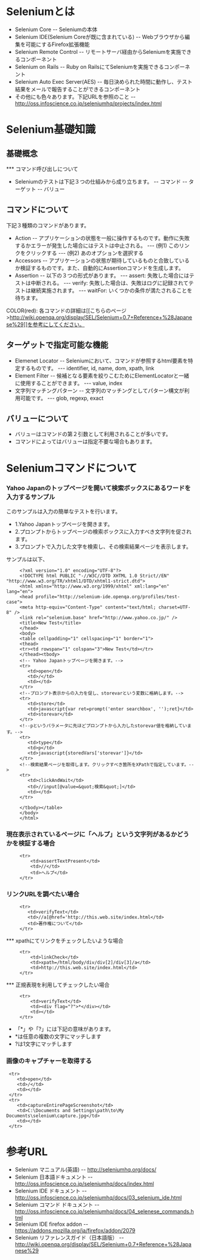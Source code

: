 # Seleniumとは
- Selenium Core 
-- Seleniumの本体 
- Selenium IDE(Selenium Coreが既に含まれている)
-- Webブラウザから編集を可能にするFirefox拡張機能
- Selenium Remote Control
-- リモートサーバ経由からSeleniumを実施できるコンポーネント
- Selenium on Rails
-- Ruby on RailsにてSeleniumを実施できるコンポーネント
- Selenium Auto Exec Server(AES)
-- 毎日決められた時間に動作し、テスト結果をメールで報告することができるコンポーネント
- その他にも色々あります。下記URLを参照のこと
-- http://oss.infoscience.co.jp/seleniumhq/projects/index.html


# Selenium基礎知識

## 基礎概念
*** コマンド呼び出しについて
- Seleniumのテストは下記３つの仕組みから成り立ちます。
-- コマンド
-- ターゲット
-- バリュー

## コマンドについて
下記３種類のコマンドがあります。
- Action
-- アプリケーションの状態を一般に操作するものです。動作に失敗するかエラーが発生した場合にはテストは中止される。
--- (例1) このリンクをクリックする
--- (例2) あのオプションを選択する
- Accessors
-- アプリケーションの状態が期待しているものと合致しているか検証するものです。また、自動的にAssertionコマンドを生成します。
- Assertion
-- 以下の３つの形式があります。
--- assert: 失敗した場合にはテストは中断される。
--- verify: 失敗した場合は、失敗はログに記録されてテストは継続実施されます。
--- waitFor: いくつかの条件が満たされることを待ちます。

COLOR(red): 各コマンドの詳細は[[こちらのページ>http://wiki.openqa.org/display/SEL/Selenium+0.7+Reference+%28Japanese%29]]を参考にしてください。

## ターゲットで指定可能な機能
- Elemenet Locator
-- Seleniumにおいて、コマンドが参照するhtml要素を特定するものです。
--- identifier, id, name, dom, xpath, link
- Element Filter
-- 候補となる要素を絞りこむためにElementLocatorと一緒に使用することができます。 
--- value, index
- 文字列マッチングパターン
-- 文字列のマッチングとしてパターン構文が利用可能です。
--- glob, regexp, exact

## バリューについて
- バリューはコマンドの第２引数として利用されることが多いです。
- コマンドによってはバリューは指定不要な場合もあります。

# Seleniumコマンドについて

### Yahoo Japanのトップページを開いて検索ボックスにあるワードを入力するサンプル

このサンプルは入力の簡単なテストを行います。
- 1.Yahoo Japanトップページを開きます。
- 2.プロンプトからトップページの検索ボックスに入力すべき文字列を促されます。
- 3.プロンプトで入力した文字を検索し、その検索結果ページを表示します。

サンプルは以下、
```
	 <?xml version="1.0" encoding="UTF-8"?>
	 <!DOCTYPE html PUBLIC "-//W3C//DTD XHTML 1.0 Strict//EN" "http://www.w3.org/TR/xhtml1/DTD/xhtml1-strict.dtd">
	 <html xmlns="http://www.w3.org/1999/xhtml" xml:lang="en" lang="en">
	 <head profile="http://selenium-ide.openqa.org/profiles/test-case">
	 <meta http-equiv="Content-Type" content="text/html; charset=UTF-8" />
	 <link rel="selenium.base" href="http://www.yahoo.co.jp/" />
	 <title>New Test</title>
	 </head>
	 <body>
	 <table cellpadding="1" cellspacing="1" border="1">
	 <thead>
	 <tr><td rowspan="1" colspan="3">New Test</td></tr>
	 </thead><tbody>
	 <!-- Yahoo Japanトップページを開きます。-->
	 <tr>
	    <td>open</td>
	    <td>/</td>
	    <td></td>
	 </tr>
	 <!--プロンプト表示からの入力を促し、storevarという変数に格納します。-->
	 <tr>
	    <td>store</td>
	    <td>javascript{var ret=prompt('enter searchbox', '');ret}</td>
	    <td>storevar</td>
	 </tr>
	 <!--pというパラメータに先ほどプロンプトから入力したstorevar値を格納しています。-->
	 <tr>
	    <td>type</td>
	    <td>p</td>
	    <td>javascript{storedVars['storevar']}</td>
	 </tr>
	 <!--検索結果ページを取得します。クリックすべき箇所をXPathで指定しています。-->
	 <tr>
	    <td>clickAndWait</td>
	    <td>//input[@value=&quot;検索&quot;]</td>
	    <td></td>
	 </tr>
	 
	 </tbody></table>
	 </body>
	 </html>
```

### 現在表示されているページに「ヘルプ」という文字列があるかどうかを検証する場合
```
	 <tr>
	     <td>assertTextPresent</td>
	     <td>//</td>
	     <td>ヘルプ</td>
	 </tr>
```

### リンクURLを調べたい場合
```
	 <tr>
	    <td>verifyText</td>
	    <td>//a[@href='http://this.web.site/index.html</td>
	    <td>著作権について</td>
	 </tr>
```

*** xpathにてリンクをチェックしたいような場合
```
	 <tr>
	     <td>linkCheck</td>
	     <td>xpath=/html/body/div/div[2]/div[3]/a</td>
	     <td>http://this.web.site/index.html</td>
	 </tr>
```

*** 正規表現を利用してチェックしたい場合
```
	 <tr>
	     <td>verifyText</td>
	     <td><div flag="?">*</div></td>
	     <td></td>
	 </tr>
```
- 「*」や「?」には下記の意味があります。
-  *は任意の複数の文字にマッチします
-  ?は1文字にマッチします

### 画像のキャプチャーを取得する
```
 <tr>
 	<td>open</td>
 	<td>/</td>
 	<td></td>
 </tr>
 <tr>
 	<td>captureEntirePageScreenshot</td>
 	<td>C:\Documents and Settings\path\to\My Documents\selenium\capture.jpg</td>
 	<td></td>
 </tr>
```

# 参考URL
- Selenium マニュアル(英語)
-- http://seleniumhq.org/docs/
- Selenium 日本語ドキュメント
-- http://oss.infoscience.co.jp/seleniumhq/docs/index.html
- Selenium IDE ドキュメント
-- http://oss.infoscience.co.jp/seleniumhq/docs/03_selenium_ide.html
- Selenium コマンド ドキュメント
-- http://oss.infoscience.co.jp/seleniumhq/docs/04_selenese_commands.html
- Selenium IDE firefox addon
-- https://addons.mozilla.org/ja/firefox/addon/2079
- Selenium リファレンスガイド（日本語版）
-- http://wiki.openqa.org/display/SEL/Selenium+0.7+Reference+%28Japanese%29

